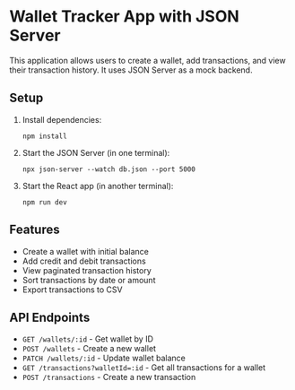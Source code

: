 
# Wallet Tracker App with JSON Server

This application allows users to create a wallet, add transactions, and view their transaction history. It uses JSON Server as a mock backend.

## Setup

1. Install dependencies:
   ```
   npm install
   ```

2. Start the JSON Server (in one terminal):
   ```
   npx json-server --watch db.json --port 5000
   ```

3. Start the React app (in another terminal):
   ```
   npm run dev
   ```

## Features

- Create a wallet with initial balance
- Add credit and debit transactions
- View paginated transaction history
- Sort transactions by date or amount
- Export transactions to CSV

## API Endpoints

- `GET /wallets/:id` - Get wallet by ID
- `POST /wallets` - Create a new wallet
- `PATCH /wallets/:id` - Update wallet balance
- `GET /transactions?walletId=:id` - Get all transactions for a wallet
- `POST /transactions` - Create a new transaction
